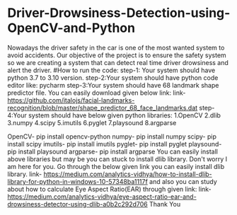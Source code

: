 # Driver-Drowsiness-Detection-using-OpenCV-and-Python
Nowadays the driver safety in the car is one of the most wanted system to avoid accidents. Our objective of the project is to ensure the safety system so we are creating a system that can detect real time driver drowsiness and alert the driver.
#How to run the code:
step-1: Your system should have python 3.7 to 3.10 version.
step-2:Your system should have python code editor like: pycharm
step-3:Your system should have 68 landmark shape predictor file. You can easily download given below link:
link- https://github.com/italojs/facial-landmarks-recognition/blob/master/shape_predictor_68_face_landmarks.dat
step-4:Your system should have below given python libraries:
          1.OpenCV
          2.dlib
          3.numpy
          4.scipy
          5.imutils
          6.pyglet
          7.playsound
          8.argparse
 
 OpenCV- pip install opencv-python
 numpy- pip install numpy
 scipy- pip install scipy
 imutils- pip install imutils
 pyglet- pip install pyglet
 playsound- pip install playsound
 argparse- pip install argparse
 You can easily install above libraries but may be you can stuck to install dlib library. Don't worry I am here for you. Go through the below given link you can easily install dlib library.
 link- https://medium.com/analytics-vidhya/how-to-install-dlib-library-for-python-in-windows-10-57348ba1117f
 and also you can study about how to calculate Eye Aspect Ratio(EAR) through given link:
 link- https://medium.com/analytics-vidhya/eye-aspect-ratio-ear-and-drowsiness-detector-using-dlib-a0b2c292d706
 Thank You
